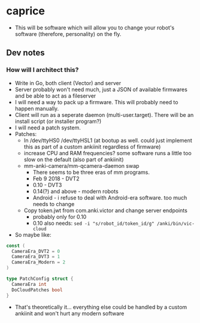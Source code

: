 # caprice

-  This will be software which will allow you to change your robot's software (therefore, personality) on the fly.

## Dev notes

### How will I architect this?

-  Write in Go, both client (Vector) and server
-  Server probably won't need much, just a JSON of available firmwares and be able to act as a fileserver
-  I will need a way to pack up a firmware. This will probably need to happen manually.
-  Client will run as a seperate daemon (multi-user.target). There will be an install script (or installer program?)
-  I will need a patch system.
  -  Patches:
      -  ln /dev/ttyHS0 /dev/ttyHSL1 (at bootup as well. could just implement this as part of a custom ankiinit regardless of firmware)
      -  increase CPU and RAM frequencies? some software runs a little too slow on the default (also part of ankiinit)
      -  mm-anki-camera/mm-qcamera-daemon swap
          -  There seems to be three eras of mm programs.
            -  Feb 9 2018 - DVT2
            -  0.10 - DVT3
            -  0.14(?) and above - modern robots
            -  Android - i refuse to deal with Android-era software. too much needs to change
      -  Copy token.jwt from com.anki.victor and change server endpoints
          -  probably only for 0.10
          -  0.10 also needs: `sed -i "s/robot_id/token_id/g" /anki/bin/vic-cloud`
   -   So maybe like:
```go
const (
  CameraEra_DVT2 = 0
  CameraEra_DVT3 = 1
  CameraEra_Modern = 2
)

type PatchConfig struct {
  CameraEra int
  DoCloudPatches bool
}
```
  -  That's theoretically it... everything else could be handled by a custom ankiinit and won't hurt any modern software
